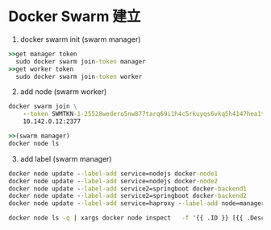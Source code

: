 # Docker Swarm 建立

1. docker swarm init (swarm manager)
```cmd
>>get manager token 
  sudo docker swarm join-token manager
>>get worker token 
  sudo docker swarm join-token worker
```

2. add node (swarm worker)
```cmd
docker swarm join \
    --token SWMTKN-1-25528wedero5nw877tarq69i1h4c5rkuyqs6vkq5h4147hea1t-8tu2bjuasicrzkq0v0vrbyfkb \
    10.142.0.12:2377
```
```cmd
>>(swarm manager)
docker node ls
```

3. add label (swarm manager)
```cmd 
docker node update --label-add service=nodejs docker-node1
docker node update --label-add service=nodejs docker-node2
docker node update --label-add service2=springboot docker-backend1
docker node update --label-add service2=springboot docker-backend2
docker node update --label-add service=haproxy --label-add node=manager  docker-haproxy
```
```cmd 
docker node ls -q | xargs docker node inspect   -f '{{ .ID }} [{{ .Description.Hostname }}]: {{ .Spec.Labels }}'
```

